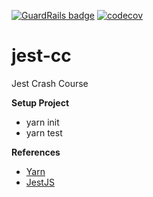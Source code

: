 [![GuardRails badge](https://api.guardrails.io/v2/badges/206698?token=e700eb68ebe296970746daa5f6bd488e978bb226fe88f9a0cbd71a125a4e602a)](https://dashboard.guardrails.io/gh/olivenbarcelon/repos/206698)
[![codecov](https://codecov.io/gh/olivenbarcelon/jest-cc/graph/badge.svg?token=HJ7Q39AXIZ)](https://codecov.io/gh/olivenbarcelon/jest-cc)
# jest-cc
Jest Crash Course

**Setup Project**
* yarn init
* yarn test

**References**
* [Yarn](https://yarnpkg.com)
* [JestJS](https://jestjs.io)
